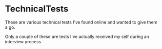 # TechnicalTests

These are various technical tests I've found online and wanted to give them a go.

Only a couple of these are tests I've actually received my self during an interview process
